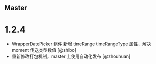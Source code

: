 <!--

// Please add your own contribution below inside the Master section, no need to
// set a version number, that happens during a deploy. Thanks!
//
// These docs are aimed at users rather than danger developers, so please limit technical
// terminology in here.

// Note: if this is your first PR, you'll need to add your URL to the footnotes
//       see the bottom of this file. The list there is sorted, try to follow that.

-->

## Master

<!-- Your comment below this -->

# 1.2.4

- WrapperDatePicker 组件 新增 timeRange timeRangeType 属性，解决 moment 传送类型数值 [@shibo]
- 重新修改打包机制，master 上使用自动化发布 [@zhouhuan]
